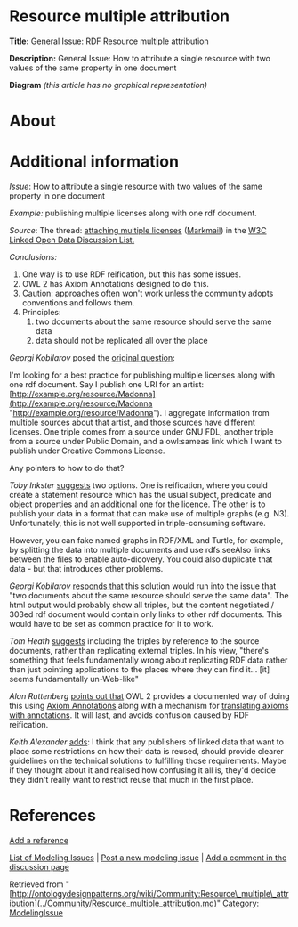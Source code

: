 #  Resource multiple attribution


__Title:__ General Issue: RDF Resource multiple attribution


__Description:__ General Issue: How to attribute a single resource with two values of the same property in one document 


__Diagram__
_(this article has no graphical representation)_



#  About


  




#  Additional information


_Issue_: How to attribute a single resource with two values of the same property in one document


_Example:_ publishing multiple licenses along with one rdf document. 


_Source_: The thread: [attaching multiple licenses](http://lists.w3.org/Archives/Public/public-lod/2009Dec/0046.html "http://lists.w3.org/Archives/Public/public-lod/2009Dec/0046.html") ([Markmail](http://markmail.org/thread/xu4hywhgexdmrzje "http://markmail.org/thread/xu4hywhgexdmrzje")) in the [W3C Linked Open Data Discussion List.](http://lists.w3.org/Archives/Public/public-lod/ "http://lists.w3.org/Archives/Public/public-lod/")


_Conclusions:_



1. One way is to use RDF reification, but this has some issues.
2. OWL 2 has Axiom Annotations designed to do this.
3. Caution: approaches often won't work unless the community adopts conventions and follows them.
4. Principles:
	1. two documents about the same resource should serve the same data
	2. data should not be replicated all over the place


  

_Georgi Kobilarov_ posed the [original question](http://markmail.org/message/xu4hywhgexdmrzje "http://markmail.org/message/xu4hywhgexdmrzje"): 


I'm looking for a best practice for publishing multiple licenses along with one rdf document. Say I publish one URI for an artist: [http://example.org/resource/Madonna](http://example.org/resource/Madonna "http://example.org/resource/Madonna"). 
I aggregate information from multiple sources about that artist, and those sources have different licenses. One triple comes from a source under GNU FDL, another triple from a source under Public Domain, and a owl:sameas link which I want to publish under Creative Commons License. 


Any pointers to how to do that?


  

_Toby Inkster_ [suggests](http://markmail.org/message/y65ytyk7iyus5mix "http://markmail.org/message/y65ytyk7iyus5mix") two options. One is reification, where you could create a statement resource which has the usual subject, predicate and object properties and an additional one for the licence. The other is to publish your data in a format that can make use of multiple graphs (e.g. N3). Unfortunately, this is not well supported in triple-consuming software.


However, you can fake named graphs in RDF/XML and Turtle, for example, by splitting the data into multiple documents and use rdfs:seeAlso links between the files to enable auto-dicovery. You could also duplicate that data - but that introduces other problems.


  

_Georgi Kobilarov_ [responds that](http://markmail.org/message/vi3wyhfqwk6d7qxj "http://markmail.org/message/vi3wyhfqwk6d7qxj") this solution would run into the issue that "two documents about the same resource should serve the same data". The html output would probably show all triples, but the content negotiated / 303ed rdf document would contain only links to other rdf documents. This would have to be set as common practice for it to work.


  

_Tom Heath_ [suggests](http://markmail.org/message/i5stbltaiajlvpip "http://markmail.org/message/i5stbltaiajlvpip") including the triples by reference to the source documents, rather than replicating external triples. In his view, "there's something that feels fundamentally wrong about replicating RDF data rather than just pointing applications to the places where they can find it... [it] seems fundamentally un-Web-like"


  

_Alan Ruttenberg_ [points out that](http://markmail.org/message/p2r4ne6woyoxr6ip "http://markmail.org/message/p2r4ne6woyoxr6ip") OWL 2 provides a documented way of doing this using [Axiom Annotations](http://www.w3.org/TR/2009/REC-owl2-syntax-20091027/#Annotations "http://www.w3.org/TR/2009/REC-owl2-syntax-20091027/#Annotations") along with a mechanism for [translating axioms with annotations](http://www.w3.org/TR/2009/REC-owl2-mapping-to-rdf-20091027/#Translation_of_Axioms_with_Annotations "http://www.w3.org/TR/2009/REC-owl2-mapping-to-rdf-20091027/#Translation_of_Axioms_with_Annotations"). It will last, and avoids confusion caused by RDF reification.


  

_Keith Alexander_ [adds](http://markmail.org/message/tr3riemv72ujlbif "http://markmail.org/message/tr3riemv72ujlbif"): I think that any publishers of linked data that want to place some restrictions on how their data is reused, should provide clearer guidelines on the technical solutions to fulfilling those requirements. Maybe if they thought about it and realised how confusing it all is, they'd decide they didn't really want to restrict reuse that much in the first place.



#  References


[Add a reference](index.php@title=Odp%253AAdd_reference&subject=Community%253AResource+multiple+attribution.html "http://ontologydesignpatterns.org/wiki/index.php?title=Odp:Add_reference&subject=Community%3AResource+multiple+attribution")


  




 [List of Modeling Issues](../Community/Main.md "Community:Main") | [Post a new modeling issue](../Community/PostModelingIssue.md "Community:PostModelingIssue") | [Add a comment in the discussion page](index.php@title=Odp%253AAdd_comment&target=Community_talk%253AResource_multiple_attribution.html#New_comment "http://ontologydesignpatterns.org/wiki/index.php?title=Odp:Add_comment&target=Community_talk:Resource_multiple_attribution#New_comment")


Retrieved from "[http://ontologydesignpatterns.org/wiki/Community:Resource\_multiple\_attribution](../Community/Resource_multiple_attribution.md)"
 [Category](http://ontologydesignpatterns.org/wiki/Special:Categories "Special:Categories"): [ModelingIssue](../Category/ModelingIssue.md "Category:ModelingIssue")
